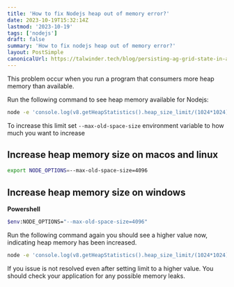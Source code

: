 ```yaml
---
title: 'How to fix Nodejs heap out of memory error?'
date: 2023-10-19T15:32:14Z
lastmod: '2023-10-19'
tags: ['nodejs']
draft: false
summary: 'How to fix nodejs heap out of memory error?'
layout: PostSimple
canonicalUrl: https://talwinder.tech/blog/persisting-ag-grid-state-in-angular
---
```


This problem occur when you run a program that consumers more heap memory than available.

Run the following command to see heap memory available for Nodejs:

```bash
node -e 'console.log(v8.getHeapStatistics().heap_size_limit/(1024*1024))'
```

To increase this limit set `--max-old-space-size` environment variable to how much you want to increase

## Increase heap memory size on macos and linux

```bash
export NODE_OPTIONS=--max-old-space-size=4096
```

## Increase heap memory size on windows

**Powershell**

```bash
$env:NODE_OPTIONS="--max-old-space-size=4096"
```

Run the following command again you should see a higher value now, indicating heap memory has been increased.

```bash
node -e 'console.log(v8.getHeapStatistics().heap_size_limit/(1024*1024))'
```

If you issue is not resolved even after setting limit to a higher value. You should check your application for any
possible memory leaks.
